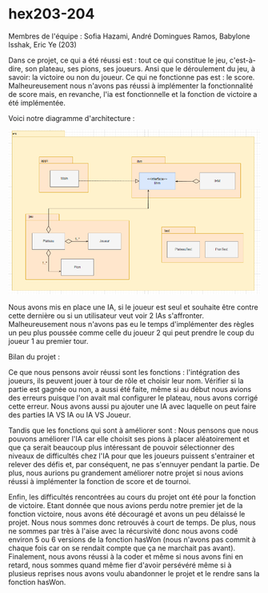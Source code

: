 # hex203-204
 Membres de l'équipe : Sofia Hazami, André Domingues Ramos, Babylone Isshak, Eric Ye (203)


Dans ce projet, ce qui a été réussi est : tout ce qui constitue le jeu, c'est-à-dire, son plateau, ses pions, ses joueurs. Ansi que le déroulement du jeu, à savoir: la victoire ou non du joueur.
Ce qui ne fonctionne pas est : le score. Malheureusement nous n'avons pas réussi à implémenter la fonctionnalité de score mais, en revanche, l'ia est fonctionnelle et la fonction de victoire a été implémentée.



Voici notre diagramme d'architecture : 

![My Image](image.png)


Nous avons mis en place une IA, si le joueur est seul et souhaite être contre cette dernière ou si un utilisateur veut voir 2 IAs s'affronter. Malheureusement nous n'avons pas eu le temps d'implémenter des règles un peu plus poussée comme celle du joueur 2 qui peut prendre le coup du joueur 1 au premier tour.



Bilan du projet :

Ce que nous pensons avoir réussi sont les fonctions : l'intégration des joueurs, ils peuvent jouer à tour de rôle et choisir leur nom. Vérifier si la partie est gagnée ou non, a aussi été faite, même si au début nous avions des erreurs puisque l'on avait mal configurer le plateau, nous avons corrigé cette erreur. Nous avons aussi pu ajouter une IA avec laquelle on peut faire des parties IA VS IA ou IA VS Joueur.

Tandis que les fonctions qui sont à améliorer sont : Nous pensons que nous pouvons améliorer l'IA car elle choisit ses pions à placer aléatoirement et que ça serait beaucoup plus intéressant de pouvoir sélectionner des niveaux de difficultés chez l'IA pour que les joueurs puissent s'entrainer et relever des défis et, par conséquent, ne pas s'ennuyer pendant la partie. De plus, nous aurions pu grandement améliorer notre projet si nous avions réussi à implémenter la fonction de score et de tournoi.

Enfin, les difficultés rencontrées au cours du projet ont été pour la fonction de victoire. Etant donnée que nous avions perdu notre premier jet de la fonction victoire, nous avons été découragé et avons un peu délaissé le projet. Nous nous sommes donc retrouvés à court de temps. De plus, nous ne sommes par très à l'aise avec la récursivité donc nous avons codé environ 5 ou 6 versions de la fonction hasWon (nous n'avons pas commit à chaque fois car on se rendait compte que ça ne marchait pas avant). Finalement, nous avons réussi à la coder et même si nous avons fini en retard, nous sommes quand même fier d'avoir persévéré même si à plusieus reprises nous avons voulu abandonner le projet et le rendre sans la fonction hasWon.
